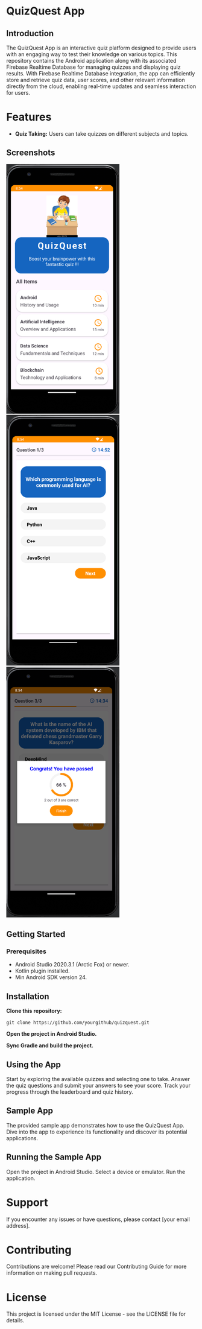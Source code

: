 # QuizQuest App

## Introduction
The QuizQuest App is an interactive quiz platform designed to provide users with an engaging way to test their knowledge on various topics. This repository contains the Android application along with its associated Firebase Realtime Database for managing quizzes and displaying quiz results. With Firebase Realtime Database integration, the app can efficiently store and retrieve quiz data, user scores, and other relevant information directly from the cloud, enabling real-time updates and seamless interaction for users.

# Features
- **Quiz Taking:** Users can take quizzes on different subjects and topics.

## Screenshots
<img src="images/homescreen.png" alt="Home Screen" width="300"/> <img src="images/questions.png" alt="Quiz Question" width="300"/> <img src="images/result.png" alt="Quiz Result" width="300"/>

## Getting Started
### Prerequisites
- Android Studio 2020.3.1 (Arctic Fox) or newer.
- Kotlin plugin installed.
- Min Android SDK version 24.

## Installation
**Clone this repository:**
```
git clone https://github.com/yourgithub/quizquest.git

```
**Open the project in Android Studio.**

**Sync Gradle and build the project.**

## Using the App
Start by exploring the available quizzes and selecting one to take. Answer the quiz questions and submit your answers to see your score. Track your progress through the leaderboard and quiz history.

## Sample App
The provided sample app demonstrates how to use the QuizQuest App. Dive into the app to experience its functionality and discover its potential applications.

## Running the Sample App
Open the project in Android Studio.
Select a device or emulator.
Run the application.

# Support
If you encounter any issues or have questions, please contact [your email address].

# Contributing
Contributions are welcome! Please read our Contributing Guide for more information on making pull requests.

# License
This project is licensed under the MIT License - see the LICENSE file for details.
